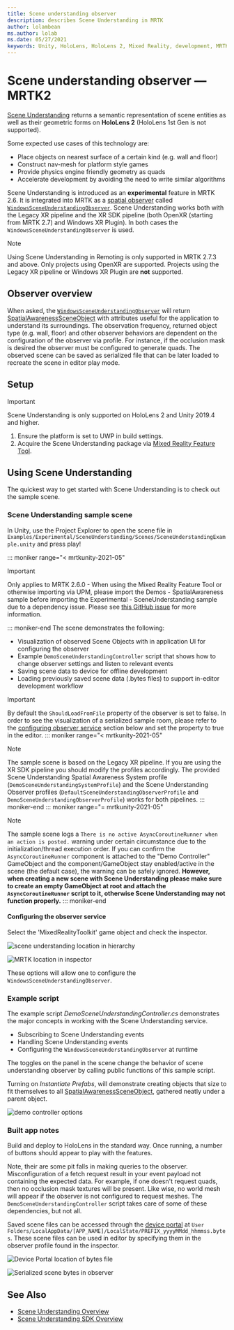 ```yaml
---
title: Scene understanding observer
description: describes Scene Understanding in MRTK
author: lolambean
ms.author: lolab
ms.date: 05/27/2021
keywords: Unity, HoloLens, HoloLens 2, Mixed Reality, development, MRTK, Scene Understanding
---
```


# Scene understanding observer &#8212; MRTK2

[Scene Understanding](/windows/mixed-reality/scene-understanding) returns a semantic representation of scene entities as well as their geometric forms on __HoloLens 2__ (HoloLens 1st Gen is not supported).

Some expected use cases of this technology are:
* Place objects on nearest surface of a certain kind (e.g. wall and floor)
* Construct nav-mesh for platform style games
* Provide physics engine friendly geometry as quads
* Accelerate development by avoiding the need to write similar algorithms

Scene Understanding is introduced as an __experimental__ feature in MRTK 2.6. It is integrated into MRTK as a [spatial observer](spatial-awareness-getting-started.md#register-observers) called [`WindowsSceneUnderstandingObserver`](xref:Microsoft.MixedReality.Toolkit.WindowsSceneUnderstanding.Experimental.WindowsSceneUnderstandingObserver?view=mixed-reality-toolkit-unity-2020-dotnet-2.8.0&preserve-view=true). Scene Understanding works both with the Legacy XR pipeline and the XR SDK pipeline (both OpenXR (starting from MRTK 2.7) and Windows XR Plugin). In both cases the `WindowsSceneUnderstandingObserver` is used.

> [!NOTE] 
> Using Scene Understanding in Remoting is only supported in MRTK 2.7.3 and above. Only projects using OpenXR are supported. Projects using the Legacy XR pipeline or Windows XR Plugin are __not__ supported.

## Observer overview

When asked, the [`WindowsSceneUnderstandingObserver`](xref:Microsoft.MixedReality.Toolkit.WindowsSceneUnderstanding.Experimental.WindowsSceneUnderstandingObserver?view=mixed-reality-toolkit-unity-2020-dotnet-2.8.0&preserve-view=true) will return [SpatialAwarenessSceneObject](xref:Microsoft.MixedReality.Toolkit.Experimental.SpatialAwareness.SpatialAwarenessSceneObject?view=mixed-reality-toolkit-unity-2020-dotnet-2.8.0&preserve-view=true) with attributes useful for the application to understand its surroundings. The observation frequency, returned object type (e.g. wall, floor) and other observer behaviors are dependent on the configuration of the observer via profile. For instance, if the occlusion mask is desired the observer must be configured to generate quads. The observed scene can be saved as serialized file that can be later loaded to recreate the scene in editor play mode.

## Setup

> [!IMPORTANT]
> Scene Understanding is only supported on HoloLens 2 and Unity 2019.4 and higher.

1. Ensure the platform is set to UWP in build settings.
1. Acquire the Scene Understanding package via [Mixed Reality Feature Tool](https://aka.ms/MRFeatureTool).

## Using Scene Understanding

The quickest way to get started with Scene Understanding is to check out the sample scene.

### Scene Understanding sample scene

In Unity, use the Project Explorer to open the scene file in `Examples/Experimental/SceneUnderstanding/Scenes/SceneUnderstandingExample.unity` and press play!

::: moniker range="< mrtkunity-2021-05"
> [!IMPORTANT]
> Only applies to MRTK 2.6.0 - When using the Mixed Reality Feature Tool or otherwise importing via UPM, please import the Demos - SpatialAwareness sample before importing the Experimental - SceneUnderstanding sample due to a dependency issue. Please see [this GitHub issue](https://github.com/microsoft/MixedRealityToolkit-Unity/issues/9431) for more information.

::: moniker-end
The scene demonstrates the following:

* Visualization of observed Scene Objects with in application UI for configuring the observer
* Example `DemoSceneUnderstandingController` script that shows how to change observer settings and listen to relevant events
* Saving scene data to device for offline development
* Loading previously saved scene data (.bytes files) to support in-editor development workflow

> [!IMPORTANT]
> By default the `ShouldLoadFromFile` property of the observer is set to false. In order to see the visualization of a serialized sample room, please refer to the [configuring observer service](#configuring-the-observer-service) section below and set the property to true in the editor.
::: moniker range="< mrtkunity-2021-05"

> [!NOTE] 
> The sample scene is based on the Legacy XR pipeline. If you are using the XR SDK pipeline you should modify the profiles accordingly. The provided Scene Understanding Spatial Awareness System profile (`DemoSceneUnderstandingSystemProfile`) and the Scene Understanding Observer profiles (`DefaultSceneUnderstandingObserverProfile` and `DemoSceneUnderstandingObserverProfile`) works for both pipelines.
::: moniker-end
::: moniker range="= mrtkunity-2021-05"

> [!NOTE] 
> The sample scene logs a `There is no active AsyncCoroutineRunner when an action is posted.` warning under certain circumstance due to the initialization/thread execution order. If you can confirm the `AsyncCoroutineRunner` component is attached to the "Demo Controller" GameObject and the component/GameObject stay enabled/active in the scene (the default case), the warning can be safely ignored. **However, when creating a new scene with Scene Understanding please make sure to create an empty GameObject at root and attach the `AsyncCoroutineRunner` script to it, otherwise Scene Understanding may not function properly.**
::: moniker-end

#### Configuring the observer service

Select the 'MixedRealityToolkit' game object and check the inspector.

![scene understanding location in hierarchy](../images/spatial-awareness/MRTKHierarchy.png)

![MRTK location in inspector](../images/spatial-awareness/MRTKLocation.png)

These options will allow one to configure the `WindowsSceneUnderstandingObserver`.

### Example script

The example script _DemoSceneUnderstandingController.cs_ demonstrates the major concepts in working with the Scene Understanding service.

* Subscribing to Scene Understanding events
* Handling Scene Understanding events
* Configuring the `WindowsSceneUnderstandingObserver` at runtime

The toggles on the panel in the scene change the behavior of scene understanding observer by calling public functions of this sample script.

Turning on *Instantiate Prefabs*, will demonstrate creating objects that size to fit themselves to all [SpatialAwarenessSceneObject](xref:Microsoft.MixedReality.Toolkit.Experimental.SpatialAwareness.SpatialAwarenessSceneObject?view=mixed-reality-toolkit-unity-2020-dotnet-2.8.0&preserve-view=true), gathered neatly under a parent object.

![demo controller options](../images/spatial-awareness/Controller.png)

### Built app notes

Build and deploy to HoloLens in the standard way. Once running, a number of buttons should appear to play with the features.

Note, their are some pit falls in making queries to the observer. Misconfiguration of a fetch request result in your event payload not containing the expected data. For example, if one doesn't request quads, then no occlusion mask textures will be present. Like wise, no world mesh will appear if the observer is not configured to request meshes. The `DemoSceneUnderstandingController` script takes care of some of these dependencies, but not all.

Saved scene files can be accessed through the [device portal](/windows/mixed-reality/using-the-windows-device-portal) at `User Folders/LocalAppData/[APP_NAME]/LocalState/PREFIX_yyyyMMdd_hhmmss.bytes`. These scene files can be used in editor by specifying them in the observer profile found in the inspector.

![Device Portal location of bytes file](../images/spatial-awareness/BytesInDevicePortal.png)

![Serialized scene bytes in observer](../images/spatial-awareness/BytesLocationInObserver.png)

## See Also

* [Scene Understanding Overview](/windows/mixed-reality/scene-understanding)
* [Scene Understanding SDK Overview](/windows/mixed-reality/scene-understanding-sdk)
